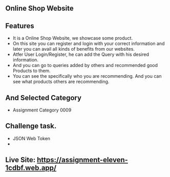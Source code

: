 ## Online Shop Website

## Features
- It is a Online Shop Website, we showcase some product. 
- On this site you can register and login with your correct information and later you can avail all kinds of benefits from our websites.
- Atfer User Login/Register, he can add the Query with his desired information.
- And you can go to queries added by others and recommended good Products to them.
- You can see the specifically who you are recommending. And you can see what products others are recommending.

## And Selected Category
- Assignment Category 0009


## Challenge task.
- JSON Web Token
- 


## Live Site: https://assignment-eleven-1cdbf.web.app/


